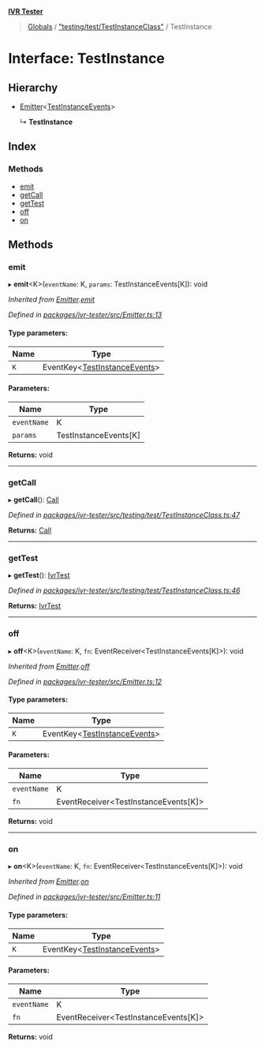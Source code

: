 **[IVR Tester](../README.md)**

> [Globals](../README.md) / ["testing/test/TestInstanceClass"](../modules/_testing_test_testinstanceclass_.md) / TestInstance

# Interface: TestInstance

## Hierarchy

* [Emitter](_emitter_.emitter.md)\<[TestInstanceEvents](../modules/_testing_test_testinstanceclass_.md#testinstanceevents)>

  ↳ **TestInstance**

## Index

### Methods

* [emit](_testing_test_testinstanceclass_.testinstance.md#emit)
* [getCall](_testing_test_testinstanceclass_.testinstance.md#getcall)
* [getTest](_testing_test_testinstanceclass_.testinstance.md#gettest)
* [off](_testing_test_testinstanceclass_.testinstance.md#off)
* [on](_testing_test_testinstanceclass_.testinstance.md#on)

## Methods

### emit

▸ **emit**\<K>(`eventName`: K, `params`: TestInstanceEvents[K]): void

*Inherited from [Emitter](_emitter_.emitter.md).[emit](_emitter_.emitter.md#emit)*

*Defined in [packages/ivr-tester/src/Emitter.ts:13](https://github.com/SketchingDev/ivr-tester/blob/0888491/packages/ivr-tester/src/Emitter.ts#L13)*

#### Type parameters:

Name | Type |
------ | ------ |
`K` | EventKey\<[TestInstanceEvents](../modules/_testing_test_testinstanceclass_.md#testinstanceevents)> |

#### Parameters:

Name | Type |
------ | ------ |
`eventName` | K |
`params` | TestInstanceEvents[K] |

**Returns:** void

___

### getCall

▸ **getCall**(): [Call](_call_call_.call.md)

*Defined in [packages/ivr-tester/src/testing/test/TestInstanceClass.ts:47](https://github.com/SketchingDev/ivr-tester/blob/0888491/packages/ivr-tester/src/testing/test/TestInstanceClass.ts#L47)*

**Returns:** [Call](_call_call_.call.md)

___

### getTest

▸ **getTest**(): [IvrTest](_testing_test_ivrtest_.ivrtest.md)

*Defined in [packages/ivr-tester/src/testing/test/TestInstanceClass.ts:46](https://github.com/SketchingDev/ivr-tester/blob/0888491/packages/ivr-tester/src/testing/test/TestInstanceClass.ts#L46)*

**Returns:** [IvrTest](_testing_test_ivrtest_.ivrtest.md)

___

### off

▸ **off**\<K>(`eventName`: K, `fn`: EventReceiver\<TestInstanceEvents[K]>): void

*Inherited from [Emitter](_emitter_.emitter.md).[off](_emitter_.emitter.md#off)*

*Defined in [packages/ivr-tester/src/Emitter.ts:12](https://github.com/SketchingDev/ivr-tester/blob/0888491/packages/ivr-tester/src/Emitter.ts#L12)*

#### Type parameters:

Name | Type |
------ | ------ |
`K` | EventKey\<[TestInstanceEvents](../modules/_testing_test_testinstanceclass_.md#testinstanceevents)> |

#### Parameters:

Name | Type |
------ | ------ |
`eventName` | K |
`fn` | EventReceiver\<TestInstanceEvents[K]> |

**Returns:** void

___

### on

▸ **on**\<K>(`eventName`: K, `fn`: EventReceiver\<TestInstanceEvents[K]>): void

*Inherited from [Emitter](_emitter_.emitter.md).[on](_emitter_.emitter.md#on)*

*Defined in [packages/ivr-tester/src/Emitter.ts:11](https://github.com/SketchingDev/ivr-tester/blob/0888491/packages/ivr-tester/src/Emitter.ts#L11)*

#### Type parameters:

Name | Type |
------ | ------ |
`K` | EventKey\<[TestInstanceEvents](../modules/_testing_test_testinstanceclass_.md#testinstanceevents)> |

#### Parameters:

Name | Type |
------ | ------ |
`eventName` | K |
`fn` | EventReceiver\<TestInstanceEvents[K]> |

**Returns:** void
